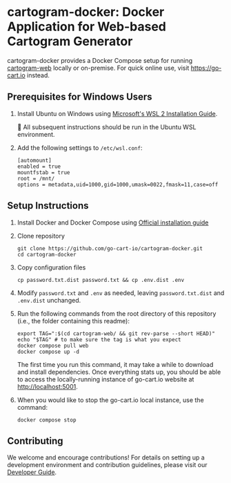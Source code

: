 # cartogram-docker: Docker Application for Web-based Cartogram Generator

cartogram-docker provides a Docker Compose setup for running [cartogram-web](https://github.com/go-cart-io/cartogram-web) locally or on-premise. For quick online use, visit https://go-cart.io instead.

## Prerequisites for Windows Users

1. Install Ubuntu on Windows using [Microsoft's WSL 2 Installation Guide](https://learn.microsoft.com/en-us/windows/wsl/install).

   📌 All subsequent instructions should be run in the Ubuntu WSL environment.

2. Add the following settings to `/etc/wsl.conf`:

   ```
   [automount]
   enabled = true
   mountfstab = true
   root = /mnt/
   options = metadata,uid=1000,gid=1000,umask=0022,fmask=11,case=off
   ```

## Setup Instructions

1. Install Docker and Docker Compose using [Official installation guide](https://docs.docker.com/engine/install/)

2. Clone repository

   ```shell
   git clone https://github.com/go-cart-io/cartogram-docker.git
   cd cartogram-docker
   ```

3. Copy configuration files

   ```shell script
   cp password.txt.dist password.txt && cp .env.dist .env
   ```

4. Modify `password.txt` and `.env` as needed, leaving `password.txt.dist` and `.env.dist` unchanged.

5. Run the following commands from the root directory of this repository (i.e., the folder containing this readme):

   ```shell script
   export TAG=":$(cd cartogram-web/ && git rev-parse --short HEAD)"
   echo "$TAG" # to make sure the tag is what you expect
   docker compose pull web
   docker compose up -d
   ```

   The first time you run this command, it may take a while to download and install dependencies. Once everything stats up, you should be able to access the locally-running instance of go-cart.io website at [http://localhost:5001](http://localhost:5001).

6. When you would like to stop the go-cart.io local instance, use the command:

   ```shell script
   docker compose stop
   ```

## Contributing

We welcome and encourage contributions! For details on setting up a development environment and contribution guidelines, please visit our [Developer Guide](https://guides.go-cart.io/developers).

